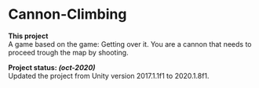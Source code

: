 # Cannon-Climbing

**This project** <br>
A game based on the game: Getting over it.
You are a cannon that needs to proceed trough the map by shooting.


**Project status: *(oct-2020)*** <br>
Updated the project from Unity version 2017.1.1f1 to 2020.1.8f1.
